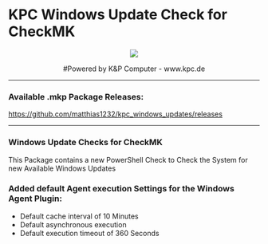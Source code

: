 # KPC Windows Update Check for CheckMK
<p align="center"><img src="https://user-images.githubusercontent.com/5358267/235710289-c05aa5bb-3394-4c94-8ce0-1f0ef5382d00.png"></p>
<p align="center">#Powered by K&P Computer - www.kpc.de</o>

----------------------

### Available .mkp Package Releases: ###

https://github.com/matthias1232/kpc_windows_updates/releases


----------------------

### Windows Update Checks for CheckMK ###
 
This Package contains a new PowerShell Check to Check the System for new Available Windows Updates



### Added default Agent execution Settings for the Windows Agent Plugin: ###
- Default cache interval of 10 Minutes
- Default asynchronous execution
- Default execution timeout of 360 Seconds
